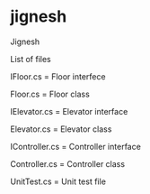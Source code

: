 jignesh
=======

Jignesh

List of files

IFloor.cs   = Floor interfece

Floor.cs   = Floor class

IElevator.cs = Elevator  interface

Elevator.cs = Elevator class

IController.cs = Controller interface

Controller.cs = Controller class

UnitTest.cs = Unit test file


